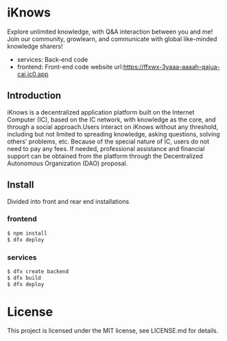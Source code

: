 # iKnows
Explore unlimited knowledge, with Q&A interaction between you and me! Join our community, growlearn, and communicate with global like-minded knowledge sharers!

- services: Back-end code
- frontend: Front-end code
website url:https://ffxwx-3yaaa-aaaah-qajua-cai.ic0.app

## Introduction
iKnows is a decentralized application platform built on the Internet Computer (IC), based on the IC network, with knowledge as the core, and through a social approach.Users interact on iKnows without any threshold, including but not limited to spreading knowledge, asking questions, solving others' problems, etc. Because of the special nature of IC, users do not need to pay any fees. If needed, professional assistance and financial support can be obtained from the platform through the Decentralized Autonomous Organization (DAO) proposal.

## Install
Divided into front and rear end installations
### frontend
```bash
$ npm install
$ dfx deploy
```
### services
```bash
$ dfx create backend
$ dfx build
$ dfx deploy
```

# License
This project is licensed under the MIT license, see LICENSE.md for details.
